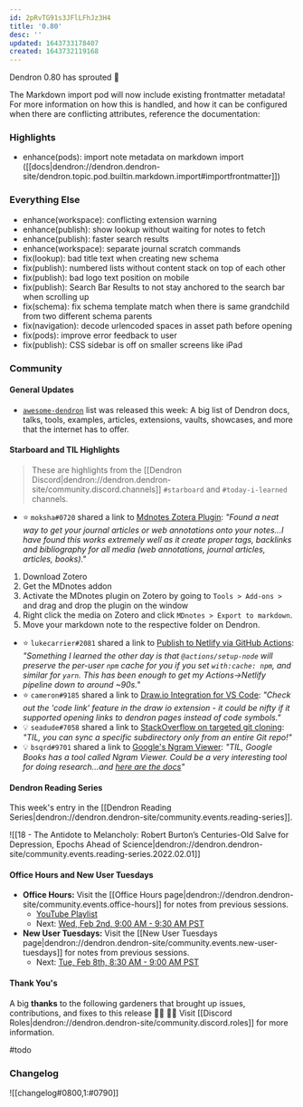 ```yaml
---
id: 2pRvTG91s3JFlLFhJz3H4
title: '0.80'
desc: ''
updated: 1643733178407
created: 1643732119168
---
```


Dendron 0.80 has sprouted  🌱

The Markdown import pod will now include existing frontmatter metadata! For more information on how this is handled, and how it can be configured when there are conflicting attributes, reference the documentation:

### Highlights
- enhance(pods): import note metadata on markdown import ([[docs|dendron://dendron.dendron-site/dendron.topic.pod.builtin.markdown.import#importfrontmatter]])

### Everything Else
- enhance(workspace): conflicting extension warning
- enhance(publish): show lookup without waiting for notes to fetch
- enhance(publish): faster search results
- enhance(workspace): separate journal scratch commands
- fix(lookup): bad title text when creating new schema
- fix(publish): numbered lists without content stack on top of each other
- fix(publish): bad logo text position on mobile
- fix(publish): Search Bar Results to not stay anchored to the search bar when scrolling up
- fix(schema): fix schema template match when there is same grandchild from two different schema parents
- fix(navigation): decode urlencoded spaces in asset path before opening
- fix(pods): improve error feedback to user
- fix(publish): CSS sidebar is off on smaller screens like iPad

### Community

#### General Updates

- [`awesome-dendron`](https://github.com/dendronhq/awesome-dendron/) list was released this week: A big list of Dendron docs, talks, tools, examples, articles, extensions, vaults, showcases, and more that the internet has to offer. 

#### Starboard and TIL Highlights
<!-- TODO: update links. Delete section is no new items-->
> These are highlights from the [[Dendron Discord|dendron://dendron.dendron-site/community.discord.channels]] `#starboard` and `#today-i-learned` channels.

- ⭐ `moksha#0720` shared a link to [Mdnotes Zotera Plugin](https://github.com/argenos/zotero-mdnotes): _"Found a neat way to get your journal articles or web annotations onto your notes...I have found this works extremely well as it create proper tags, backlinks and bibliography for all media (web annotations, journal articles, articles, books)."_

1. Download Zotero
1. Get the MDnotes addon
1. Activate the MDnotes plugin on Zotero by going to `Tools > Add-ons >` and drag and drop the plugin on the window
1. Right click the media on Zotero and click `MDnotes > Export to markdown`.
1. Move your markdown note to the respective folder on Dendron.

- ⭐ `lukecarrier#2081` shared a link to [Publish to Netlify via GitHub Actions](https://luke.carrier.im/notes/soaskhwfxi1em8dzidvbn/): _"Something I learned the other day is that `@actions/setup-node` will preserve the per-user `npm` cache for you if you set `with:cache: npm`, and similar for `yarn`. This has been enough to get my Actions->Netlify pipeline down to around ~90s."_
- ⭐ `cameron#9185` shared a link to [Draw.io Integration for VS Code](https://marketplace.visualstudio.com/items?itemName=hediet.vscode-drawio): _"Check out the 'code link' feature in the draw io extension - it could be nifty if it supported opening links to dendron pages instead of code symbols."_
- 💡 `seadude#7058` shared a link to [StackOverflow on targeted git cloning](https://stackoverflow.com/questions/600079/how-do-i-clone-a-subdirectory-only-of-a-git-repository/52269934#52269934): _"TIL, you can sync a specific subdirectory only from an entire Git repo!"_
- 💡 `bsqrd#9701` shared a link to [Google's Ngram Viewer](https://books.google.com/ngrams/): _"TIL, Google Books has a tool called Ngram Viewer. Could be a very interesting tool for doing research...and [here are the docs](https://books.google.com/ngrams/info)"_

#### Dendron Reading Series

This week's entry in the [[Dendron Reading Series|dendron://dendron.dendron-site/community.events.reading-series]].

![[18 - The Antidote to Melancholy: Robert Burton’s Centuries-Old Salve for Depression, Epochs Ahead of Science|dendron://dendron.dendron-site/community.events.reading-series.2022.02.01]]

#### Office Hours and New User Tuesdays

- **Office Hours:** Visit the [[Office Hours page|dendron://dendron.dendron-site/community.events.office-hours]] for notes from previous sessions.
    - [YouTube Playlist](https://link.dendron.so/6yPa)
    - Next: [Wed, Feb 2nd, 9:00 AM - 9:30 AM PST](https://link.dendron.so/luma)
- **New User Tuesdays:** Visit the [[New User Tuesdays page|dendron://dendron.dendron-site/community.events.new-user-tuesdays]] for notes from previous sessions.
    - Next: [Tue, Feb 8th, 8:30 AM - 9:00 AM PST](https://link.dendron.so/luma)

#### Thank You's

A big **thanks** to the following gardeners that brought up issues, contributions, and fixes to this release :man_farmer: :woman_farmer: 
Visit [[Discord Roles|dendron://dendron.dendron-site/community.discord.roles]] for more information.

#todo

### Changelog
![[changelog#0800,1:#0790]]
